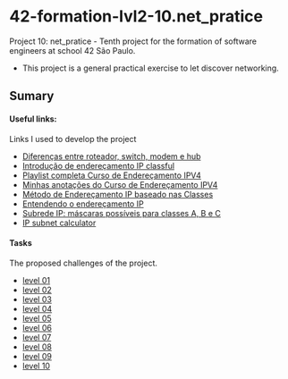 # 42-formation-lvl2-10.net_pratice

Project 10: net_pratice - Tenth project for the formation of software engineers at school 42 São Paulo.

- This project is a general practical exercise to let discover networking.

## Sumary
<!--
#### Necessary concepts

Some necessary concepts to develop this project.

- [What is modem?](readmes/necessary_concepts.md)
- [What is hub?](readmes/necessary_concepts.md)
- [What is router?](readmes/necessary_concepts.md)
- [What is switch?](readmes/necessary_concepts.md)
-->
#### Useful links:

Links I used to develop the project

- [Diferenças entre roteador, switch, modem e hub](https://www.infowester.com/hubswitchrouter.php)
- [Introdução de endereçamento IP classful](https://acervolima.com/introducao-de-enderecamento-ip-classful-1/#:~:text=tem%208%20bits.-,Os%20bits%20de%20ordem%20superior%20do%20primeiro%20octeto%20de%20endere%C3%A7os,classe%20C%20%C3%A9%20255.255.255)
- [Playlist completa Curso de Endereçamento IPV4](https://www.youtube.com/watch?v=0XnjQac4jP8&list=PLAp37wMSBouCU49LV0qFbItufigjYk-sp&ab_channel=HardwareRedesBrasil)
- [Minhas anotações do Curso de Endereçamento IPV4](https://github.com/Vinicius-Santoro/42-formation-lvl2-10.net_pratice/blob/main/Document.pdf)
- [Método de Endereçamento IP baseado nas Classes](https://www.youtube.com/watch?v=Yt_MMkzIiOk&ab_channel=FelipeSoaresdeOliveira)
- [Entendendo o endereçamento IP](https://www.hardware.com.br/livros/linux-redes/capitulo-entendendo-enderecamento.html)
- [Subrede IP: máscaras possíveis para classes A, B e C](http://www.dltec.com.br/blog/redes/subrede-ip-mascaras-possiveis-e-quantidades-para-classes-a-b-e-c-curso-ccna/)
- [IP subnet calculator](https://www.calculator.net/ip-subnet-calculator.html?cclass=c&csubnet=25&cip=6.120.49.126&ctype=ipv4&printit=0&x=90&y=17)

#### Tasks

The proposed challenges of the project.

- [level 01](readmes/level01.md)
- [level 02](readmes/level02.md)
- [level 03](readmes/level03.md)
- [level 04](readmes/level04.md)
- [level 05](readmes/level05.md)
- [level 06](readmes/level06.md)
- [level 07](readmes/level07.md)
- [level 08](readmes/level08.md)
- [level 09](readmes/level09.md)
- [level 10](readmes/level10.md)
